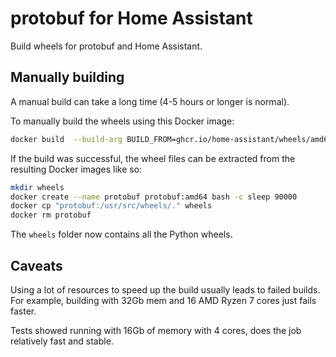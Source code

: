 # protobuf for Home Assistant

Build wheels for protobuf and Home Assistant.

## Manually building

A manual build can take a long time (4-5 hours or longer is normal).

To manually build the wheels using this Docker image:

```bash
docker build  --build-arg BUILD_FROM=ghcr.io/home-assistant/wheels/amd64/musllinux_1_2/cp310:2022.10.1 --build-arg BUILD_ARCH=amd64 --tag protobuf:amd64 .
```

If the build was successful, the wheel files can be extracted from the resulting
Docker images like so:

```bash
mkdir wheels
docker create --name protobuf protobuf:amd64 bash -c sleep 90000
docker cp "protobuf:/usr/src/wheels/." wheels
docker rm protobuf
```

The `wheels` folder now contains all the Python wheels.

## Caveats

Using a lot of resources to speed up the build usually leads to failed builds.
For example, building with 32Gb mem and 16 AMD Ryzen 7 cores just fails faster.

Tests showed running with 16Gb of memory with 4 cores, does the job relatively
fast and stable.
